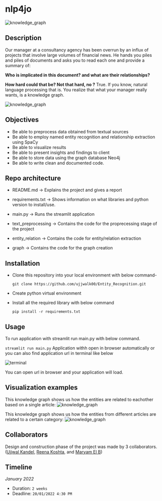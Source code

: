 # nlp4jo

![knowledge_graph](https://github.com/ujjwalk00/Entity_Recognition/blob/dev/assets/nlp4jo_logo.png)


## Description
Our manager at a consultancy agency has been overrun by an influx of projects that involve large volumes of financial news. He hands you piles and piles of documents and asks you to read each one and provide a summary of: 

**Who is implicated in this document? and what are their relationships?**

**How hard could that be? Not that hard, no ?** True. If you know, natural language processing that is. You realize that what your manager really wants, is a knowledge graph.

![knowledge_graph](https://d1.awsstatic.com/products/Neptune/knowledge_graph.b0e9408219d92f2ca3c7a05cccf9a5a72e34ddbd.png)


## Objectives

- Be able to preprocess data obtained from textual sources
- Be able to employ named entity recognition and relationship extraction using SpaCy
- Be able to visualize results
- Be able to present insights and findings to client
- Be able to store data using the graph database Neo4j
- Be able to write clean and documented code.


## Repo architecture

* README.md -> Explains the project and gives a report

* requirements.txt -> Shows information on what libraries and python version to install/use.

* main.py  -> Runs the streamlit application

* text_preprocessing -> Contains the code for the proprecessing stage of the project 

* entity_relation -> Contains the code for entity/relation extraction

* graph -> Contains the code for the graph creation

## Installation

- Clone this repository into your local environment with below command-

  `git clone https://github.com/ujjwalk00/Entity_Recognition.git`

- Create python virtual environment

- Install all the required library with below command

  `pip install -r requirements.txt`

## Usage

To run application with streamlit run main.py with below command.

  `streamlit run main.py`
Application withh open in browser automatically or you can also find application url in terminal like below

![terminal](assets/streamlit_run.png)

You can open url in browser and your application will load.

## Visualization examples

This knowledge graph shows us how the entities are related to eachother based on a single article:
![knowledge_graph](https://github.com/ujjwalk00/Entity_Recognition/blob/dev/assets/article_graph.png)

This knowledge graph shows us how the entities from different articles are related to a certain category:
![knowledge_graph](https://github.com/ujjwalk00/Entity_Recognition/blob/dev/assets/organisation_category_graph.png)


## Collaborators

Design and construction phase of the project was made by 3 collaborators.([Ujjwal Kandel](https://github.com/Ujjwalk00), [Reena Koshta](https://github.com/reenakoshta10), and [Maryam El B](https://github.com/agilepydev))


## Timeline

*January 2022*

- Duration: `2 weeks`
- Deadline: `20/01/2022 4:30 PM`
